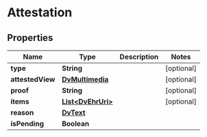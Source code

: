 

# Attestation


## Properties

| Name | Type | Description | Notes |
|------------ | ------------- | ------------- | -------------|
|**type** | **String** |  |  [optional] |
|**attestedView** | [**DvMultimedia**](DvMultimedia.md) |  |  [optional] |
|**proof** | **String** |  |  [optional] |
|**items** | [**List&lt;DvEhrUri&gt;**](DvEhrUri.md) |  |  [optional] |
|**reason** | [**DvText**](DvText.md) |  |  |
|**isPending** | **Boolean** |  |  |



